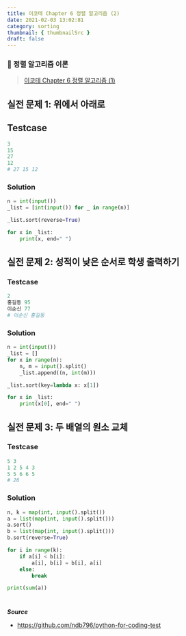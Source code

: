 ```yaml
---
title: 이코테 Chapter 6 정렬 알고리즘 (2)
date: 2021-02-03 13:02:81
category: sorting
thumbnail: { thumbnailSrc }
draft: false
---
```


### 📌 정렬 알고리즘 이론

> [이코테 Chapter 6 정렬 알고리즘 (1)](https://janeljs.github.io/sorting/sorting-basic/)

## 실전 문제 1: 위에서 아래로

## Testcase

```py
3
15
27
12
# 27 15 12
```

### Solution

```py
n = int(input())
_list = [int(input()) for _ in range(n)]

_list.sort(reverse=True)

for x in _list:
    print(x, end=" ")
```

## 실전 문제 2: 성적이 낮은 순서로 학생 출력하기

### Testcase

```py
2
홍길동 95
이순신 77
# 이순신 홍길동
```

### Solution

```py
n = int(input())
_list = []
for x in range(n):
    n, m = input().split()
    _list.append((n, int(m)))

_list.sort(key=lambda x: x[1])

for x in _list:
    print(x[0], end=" ")
```

## 실전 문제 3: 두 배열의 원소 교체

### Testcase

```py
5 3
1 2 5 4 3
5 5 6 6 5
# 26
```

### Solution

```py
n, k = map(int, input().split())
a = list(map(int, input().split()))
a.sort()
b = list(map(int, input().split()))
b.sort(reverse=True)

for i in range(k):
    if a[i] < b[i]:
        a[i], b[i] = b[i], a[i]
    else:
        break

print(sum(a))

```

#

**_Source_**

- https://github.com/ndb796/python-for-coding-test
